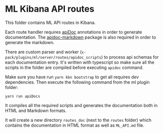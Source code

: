 # ML Kibana API routes

This folder contains ML API routes in Kibana.

Each route handler requires [apiDoc](https://github.com/apidoc/apidoc) annotations in order 
to generate documentation.
The [apidoc-markdown](https://github.com/rigwild/apidoc-markdown) package is also required in order to generate the markdown.

There are custom parser and worker (`x-pack/plugins/ml/server/routes/apidoc_scripts`) to process api schemas for each documentation entry. It's written with typescript so make sure all the scripts in the folder are compiled before executing `apidoc` command.

Make sure you have run `yarn kbn bootstrap` to get all requires dev dependencies. Then execute the following command from the ml plugin folder: 
```
yarn run apiDocs
```
It compiles all the required scripts and generates the documentation both in HTML and Markdown formats.


It will create a new directory `routes_doc` (next to the `routes` folder) which contains the documentation in HTML format 
as well as `ML_API.md` file.
